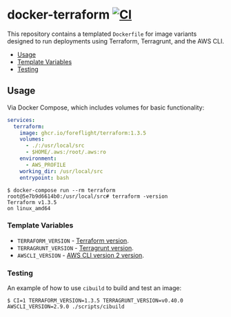 # docker-terraform [![CI](https://github.com/foreflight/docker-terraform/workflows/CI/badge.svg?branch=master)](https://github.com/foreflight/docker-terraform/actions?query=workflow%3ACI)

This repository contains a templated `Dockerfile` for image variants designed to run deployments using Terraform, Terragrunt, and the AWS CLI.

- [Usage](#usage)
- [Template Variables](#template-variables)
- [Testing](#testing)

## Usage

Via Docker Compose, which includes volumes for basic functionality:

```yml
services:
  terraform:
    image: ghcr.io/foreflight/terraform:1.3.5
    volumes:
      - ./:/usr/local/src
      - $HOME/.aws:/root/.aws:ro
    environment:
      - AWS_PROFILE
    working_dir: /usr/local/src
    entrypoint: bash
```

```console
$ docker-compose run --rm terraform
root@5e7b9d6614b0:/usr/local/src# terraform -version
Terraform v1.3.5
on linux_amd64
```

### Template Variables

- `TERRAFORM_VERSION` - [Terraform version](https://github.com/hashicorp/terraform/releases).
- `TERRAGRUNT_VERSION` - [Terragrunt version](https://github.com/gruntwork-io/terragrunt/releases).
- `AWSCLI_VERSION` - [AWS CLI version 2 version](https://github.com/aws/aws-cli/blob/v2/CHANGELOG.rst?plain=1).

### Testing

An example of how to use `cibuild` to build and test an image:

```console
$ CI=1 TERRAFORM_VERSION=1.3.5 TERRAGRUNT_VERSION=v0.40.0 AWSCLI_VERSION=2.9.0 ./scripts/cibuild
```
